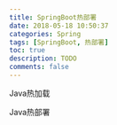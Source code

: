 ```yaml
---
title: SpringBoot热部署
date: 2018-05-18 10:50:37
categories: Spring
tags: [SpringBoot, 热部署]
toc: true
description: TODO
comments: false
---
```




Java热加载



Java热部署



